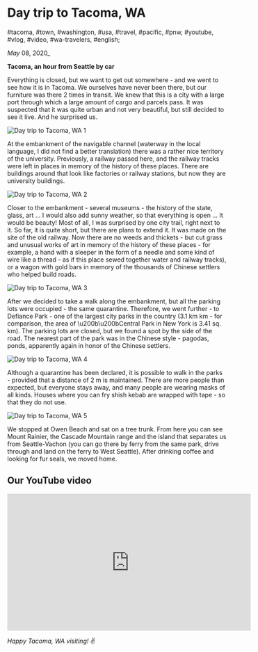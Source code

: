 # Day trip to Tacoma, WA

#tacoma, #town, #washington, #usa, #travel, #pacific, #pnw, #youtube, #vlog, #video, #wa-travelers, #english;

_May_ 08, 2020_

**Tacoma, an hour from Seattle by car**

Everything is closed, but we want to get out somewhere - and we went to see how it is in Tacoma. We ourselves have never been there, but our furniture was there 2 times in transit. We knew that this is a city with a large port through which a large amount of cargo and parcels pass. It was suspected that it was quite urban and not very beautiful, but still decided to see it live. And he surprised us.

![Day trip to Tacoma, WA 1](/images/day-trip-to-tacoma-wa/1.jpg "Day trip to Tacoma, WA 1")

At the embankment of the navigable channel (waterway in the local language, I did not find a better translation) there was a rather nice territory of the university. Previously, a railway passed here, and the railway tracks were left in places in memory of the history of these places. There are buildings around that look like factories or railway stations, but now they are university buildings.

![Day trip to Tacoma, WA 2](/images/day-trip-to-tacoma-wa/2.jpg "Day trip to Tacoma, WA 2")

Closer to the embankment - several museums - the history of the state, glass, art ... I would also add sunny weather, so that everything is open ... It would be beauty! Most of all, I was surprised by one city trail, right next to it. So far, it is quite short, but there are plans to extend it. It was made on the site of the old railway. Now there are no weeds and thickets - but cut grass and unusual works of art in memory of the history of these places - for example, a hand with a sleeper in the form of a needle and some kind of wire like a thread - as if this place sewed together water and railway tracks), or a wagon with gold bars in memory of the thousands of Chinese settlers who helped build roads.

![Day trip to Tacoma, WA 3](/images/day-trip-to-tacoma-wa/3.jpg "Day trip to Tacoma, WA 3")

After we decided to take a walk along the embankment, but all the parking lots were occupied - the same quarantine. Therefore, we went further - to Defiance Park - one of the largest city parks in the country (3.1 km km - for comparison, the area of ​​\u200b\u200bCentral Park in New York is 3.41 sq. km). The parking lots are closed, but we found a spot by the side of the road. The nearest part of the park was in the Chinese style - pagodas, ponds, apparently again in honor of the Chinese settlers.

![Day trip to Tacoma, WA 4](/images/day-trip-to-tacoma-wa/4.jpg "Day trip to Tacoma, WA 4")

Although a quarantine has been declared, it is possible to walk in the parks - provided that a distance of 2 m is maintained. There are more people than expected, but everyone stays away, and many people are wearing masks of all kinds. Houses where you can fry shish kebab are wrapped with tape - so that they do not use.

![Day trip to Tacoma, WA 5](/images/day-trip-to-tacoma-wa/5.jpg "Day trip to Tacoma, WA 5")

We stopped at Owen Beach and sat on a tree trunk. From here you can see Mount Rainier, the Cascade Mountain range and the island that separates us from Seattle-Vachon (you can go there by ferry from the same park, drive through and land on the ferry to West Seattle). After drinking coffee and looking for fur seals, we moved home.

## Our YouTube video

<iframe width="560" height="315" src="https://www.youtube.com/embed/xZydJLXhMzw" title="YouTube video player" frameborder="0" allow="accelerometer; autoplay; clipboard-write; encrypted-media; gyroscope; picture-in-picture" allowfullscreen></iframe>

_Happy Tacoma, WA visiting!_ :v:

